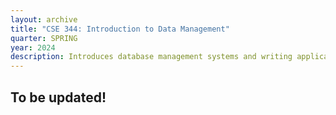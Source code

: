 ```yaml
---
layout: archive
title: "CSE 344: Introduction to Data Management"
quarter: SPRING
year: 2024
description: Introduces database management systems and writing applications, relational, semi-structured data models, query languages;
---
```


## To be updated!